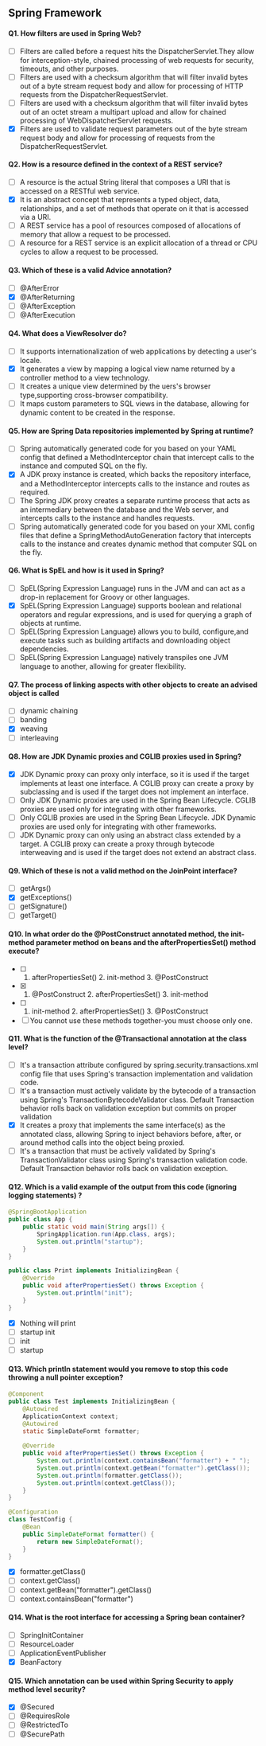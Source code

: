 ## Spring Framework

#### Q1. How filters are used in Spring Web?
- [  ] Filters are called before a request hits the DispatcherServlet.They allow for interception-style, chained processing of web requests for security, timeouts, and other purposes.
- [  ] Filters are used with a checksum algorithm that will filter invalid bytes out of a byte stream request body and allow for processing of HTTP requests from the DispatcherRequestServlet.
- [  ] Filters are used with a checksum algorithm that will filter invalid bytes out of an octet stream a multipart upload and allow for chained processing of WebDispatcherServlet requests.
- [x] Filters are used to validate request parameters out of the byte stream request body and allow for processing of requests from the DispatcherRequestServlet.

#### Q2. How is a resource defined in the context of a REST service?
- [  ] A resource is the actual String literal that composes a URI that is accessed on a RESTful web service.
- [x] It is an abstract concept that represents a typed object, data, relationships, and a set of methods that operate on it that is accessed via a URI.
- [  ] A REST service has a pool of resources composed of allocations of memory that allow a request to be processed.
- [  ] A resource for a REST service is an explicit allocation of a thread or CPU cycles to allow a request to be processed.

#### Q3. Which of these is a valid Advice annotation?
- [  ] @AfterError
- [x] @AfterReturning
- [  ] @AfterException
- [  ] @AfterExecution

#### Q4. What does a ViewResolver do?
- [  ] It supports internationalization of web applications by detecting a user's locale.
- [x] It generates a view by mapping a logical view name returned by a controller method to a view technology.
- [  ] It creates a unique view determined by the uers's browser type,supporting cross-browser compatibility.
- [  ] It maps custom parameters to SQL views in the database, allowing for dynamic content to be created in the response.

#### Q5. How are Spring Data repositories implemented by Spring at runtime?
- [  ] Spring automatically generated code for you based on your YAML config that defined a MethodInterceptor chain that intercept calls to the instance and computed SQL on the fly.
- [x] A JDK proxy instance is created, which backs the repository interface, and a MethodInterceptor intercepts calls to the instance and routes as required.
- [  ] The Spring JDK proxy creates a separate runtime process that acts as an intermediary between the database and the Web server, and intercepts calls to the instance and handles requests.
- [  ] Spring automatically generated code for you based on your XML config files that define a SpringMethodAutoGeneration factory that intercepts calls to the instance and creates dynamic method that computer SQL on the fly.

#### Q6. What is SpEL and how is it used in Spring?
- [  ] SpEL(Spring Expression Language) runs in the JVM and can act as a drop-in replacement for Groovy or other languages.
- [x] SpEL(Spring Expression Language) supports boolean and relational operators and regular expressions, and is used for querying a graph of objects at runtime.
- [  ] SpEL(Spring Expression Language) allows you to build, configure,and execute tasks such as building artifacts and downloading object dependencies.
- [  ] SpEL(Spring Expression Language) natively transpiles one JVM language to another, allowing for greater flexibility.

#### Q7. The process of linking aspects with other objects to create an advised object is called
- [  ] dynamic chaining
- [  ] banding
- [x] weaving
- [  ] interleaving

#### Q8. How are JDK Dynamic proxies and CGLIB proxies used in Spring?
- [x] JDK Dynamic proxy can proxy only interface, so it is used if the target implements at least one interface. A CGLIB proxy can create a proxy by subclassing and is used if the target does not implement an interface.
- [  ] Only JDK Dynamic proxies are used in the Spring Bean Lifecycle. CGLIB proxies are used only for integrating with other frameworks.
- [  ] Only CGLIB proxies are used in the Spring Bean Lifecycle. JDK Dynamic proxies are used only for integrating with other frameworks.
- [  ] JDK Dynamic proxy can only using an abstract class extended by a target. A CGLIB proxy can create a proxy through bytecode interweaving and is used if the target does not extend an abstract class.

#### Q9. Which of these is not a valid method on the JoinPoint interface?
- [  ] getArgs()
- [x] getExceptions()
- [  ] getSignature()
- [  ] getTarget()

#### Q10. In what order do the @PostConstruct annotated method, the init-method parameter method on beans and the afterPropertiesSet() method execute?
- [  ] 1. afterPropertiesSet()
       2. init-method
       3. @PostConstruct
- [x] 1. @PostConstruct
       2. afterPropertiesSet()
       3. init-method
- [  ] 1. init-method
       2. afterPropertiesSet()
       3. @PostConstruct
- [  ] You cannot use these methods together-you must choose only one.

#### Q11. What is the function of the @Transactional annotation at the class level?
- [  ] It's a transaction attribute configured by spring.security.transactions.xml config file that uses Spring's transaction implementation and validation code.
- [  ] It's a transaction must actively validate by the bytecode of a transaction using Spring's TransactionBytecodeValidator class. Default Transaction behavior rolls back on validation exception but commits on proper validation
- [x] It creates a proxy that implements the same interface(s) as the annotated class, allowing Spring to inject behaviors before, after, or around method calls into the object being proxied.
- [  ] It's a transaction that must be actively validated by Spring's TransactionValidator class using Spring's transaction validation code. Default Transaction behavior rolls back on validation exception.

#### Q12. Which is a valid example of the output from this code (ignoring logging statements) ?
```java
@SpringBootApplication
public class App {
    public static void main(String args[]) {
        SpringApplication.run(App.class, args);
        System.out.println("startup");
    }
}

public class Print implements InitializingBean {
    @Override
    public void afterPropertiesSet() throws Exception {
        System.out.println("init");
    }
}
```
- [x] Nothing will print
- [  ] startup
       init
- [  ] init
- [  ] startup

#### Q13. Which println statement would you remove to stop this code throwing a null pointer exception?
```java
@Component
public class Test implements InitializingBean {
    @Autowired
    ApplicationContext context;
    @Autowired
    static SimpleDateFormt formatter;
    
    @Override
    public void afterPropertiesSet() throws Exception {
        System.out.println(context.containsBean("formatter") + " ");
        System.out.println(context.getBean("formatter").getClass());
        System.out.println(formatter.getClass());
        System.out.println(context.getClass());
    }
}

@Configuration
class TestConfig {
    @Bean
    public SimpleDateFormat formatter() {
        return new SimpleDateFormat();
    }
}
```
- [x] formatter.getClass()
- [  ] context.getClass()
- [  ] context.getBean("formatter").getClass()
- [  ] context.containsBean("formatter")

#### Q14. What is the root interface for accessing a Spring bean container?
- [  ] SpringInitContainer
- [  ] ResourceLoader
- [  ] ApplicationEventPublisher
- [x] BeanFactory

#### Q15. Which annotation can be used within Spring Security to apply method level security?
- [x] @Secured
- [  ] @RequiresRole
- [  ] @RestrictedTo
- [  ] @SecurePath